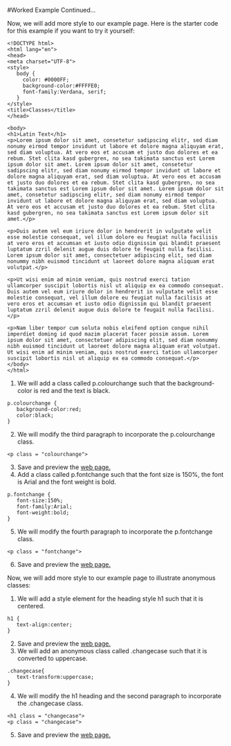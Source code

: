 #Worked Example Continued...

Now, we will add more style to our example page. Here is the starter code for this example if you want to try it yourself:

~~~
<!DOCTYPE html>
<html lang="en">
<head>
<meta charset="UTF-8">
<style>
   body {
     color: #0000FF;
     background-color:#FFFFE0;
     font-family:Verdana, serif;
   }
</style>
<title>Classes</title>
</head>

<body>
<h1>Latin Text</h1>
<p>Lorem ipsum dolor sit amet, consetetur sadipscing elitr, sed diam nonumy eirmod tempor invidunt ut labore et dolore magna aliquyam erat, sed diam voluptua. At vero eos et accusam et justo duo dolores et ea rebum. Stet clita kasd gubergren, no sea takimata sanctus est Lorem ipsum dolor sit amet. Lorem ipsum dolor sit amet, consetetur sadipscing elitr, sed diam nonumy eirmod tempor invidunt ut labore et dolore magna aliquyam erat, sed diam voluptua. At vero eos et accusam et justo duo dolores et ea rebum. Stet clita kasd gubergren, no sea takimata sanctus est Lorem ipsum dolor sit amet. Lorem ipsum dolor sit amet, consetetur sadipscing elitr, sed diam nonumy eirmod tempor invidunt ut labore et dolore magna aliquyam erat, sed diam voluptua. At vero eos et accusam et justo duo dolores et ea rebum. Stet clita kasd gubergren, no sea takimata sanctus est Lorem ipsum dolor sit amet.</p>

<p>Duis autem vel eum iriure dolor in hendrerit in vulputate velit esse molestie consequat, vel illum dolore eu feugiat nulla facilisis at vero eros et accumsan et iusto odio dignissim qui blandit praesent luptatum zzril delenit augue duis dolore te feugait nulla facilisi. Lorem ipsum dolor sit amet, consectetuer adipiscing elit, sed diam nonummy nibh euismod tincidunt ut laoreet dolore magna aliquam erat volutpat.</p>

<p>Ut wisi enim ad minim veniam, quis nostrud exerci tation ullamcorper suscipit lobortis nisl ut aliquip ex ea commodo consequat. Duis autem vel eum iriure dolor in hendrerit in vulputate velit esse molestie consequat, vel illum dolore eu feugiat nulla facilisis at vero eros et accumsan et iusto odio dignissim qui blandit praesent luptatum zzril delenit augue duis dolore te feugait nulla facilisi.</p>

<p>Nam liber tempor cum soluta nobis eleifend option congue nihil imperdiet doming id quod mazim placerat facer possim assum. Lorem ipsum dolor sit amet, consectetuer adipiscing elit, sed diam nonummy nibh euismod tincidunt ut laoreet dolore magna aliquam erat volutpat. Ut wisi enim ad minim veniam, quis nostrud exerci tation ullamcorper suscipit lobortis nisl ut aliquip ex ea commodo consequat.</p>
</body>
</html>
~~~

1. We will add a class called p.colourchange such that the background-color is red and the text is black.
~~~
p.colourchange {
   background-color:red;
   color:black;
}
~~~
2. We will modify the third paragraph to incorporate the p.colourchange class.
~~~
<p class = "colourchange">
~~~
3. Save and preview the <a href="archives/Class Htmls/class1c.htm" target="_ blank">web page.</a>
4. Add a class called p.fontchange such that the font size is 150%, the font is Arial and the font weight is bold.
~~~
p.fontchange {
   font-size:150%;
   font-family:Arial;
   font-weight:bold;
}
~~~
5. We will modify the fourth paragraph to incorporate the p.fontchange class.
~~~
<p class = "fontchange">
~~~
6. Save and preview the <a href="archives/Class Htmls/class1d.htm" target="_ blank">web page.</a>

Now, we will add more style to our example page to illustrate anonymous classes:

1. We will add a style element for the heading style h1 such that it is centered.
~~~
h1 {
   text-align:center;
}
~~~
2. Save and preview the <a href="archives/Class Htmls/class1e.htm" target="_ blank">web page.</a>
3. We will add an anonymous class called .changecase such that it is converted to uppercase.
~~~
.changecase{
   text-transform:uppercase;
}
~~~
4. We will modify the h1 heading and the second paragraph to incorporate the .changecase class.
~~~
<h1 class = "changecase">
<p class = "changecase">
~~~
5. Save and preview the <a href="archives/Class Htmls/class1f.htm" target="_ blank">web page.</a>
